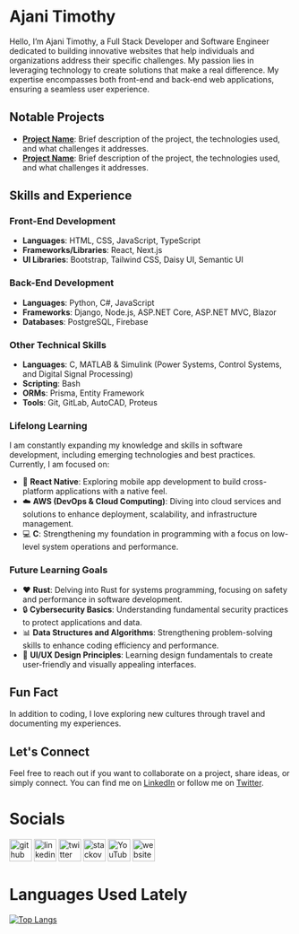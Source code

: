 
# Ajani Timothy
Hello, I’m Ajani Timothy, a Full Stack Developer and Software Engineer dedicated to building innovative websites that help individuals and organizations address their specific challenges. My passion lies in leveraging technology to create solutions that make a real difference. My expertise encompasses both front-end and back-end web applications, ensuring a seamless user experience.

## Notable Projects
- **[Project Name](link)**: Brief description of the project, the technologies used, and what challenges it addresses.
- **[Project Name](link)**: Brief description of the project, the technologies used, and what challenges it addresses.

## Skills and Experience
### Front-End Development
- **Languages**: HTML, CSS, JavaScript, TypeScript
- **Frameworks/Libraries**: React, Next.js
- **UI Libraries**: Bootstrap, Tailwind CSS, Daisy UI, Semantic UI

### Back-End Development
- **Languages**: Python, C#, JavaScript
- **Frameworks**: Django, Node.js, ASP.NET Core, ASP.NET MVC, Blazor
- **Databases**: PostgreSQL, Firebase

### Other Technical Skills
- **Languages**: C, MATLAB & Simulink (Power Systems, Control Systems, and Digital Signal Processing)
- **Scripting**: Bash
- **ORMs**: Prisma, Entity Framework
- **Tools**: Git, GitLab, AutoCAD, Proteus

### Lifelong Learning
I am constantly expanding my knowledge and skills in software development, including emerging technologies and best practices. Currently, I am focused on:
* 📱 **React Native**: Exploring mobile app development to build cross-platform applications with a native feel.
* ☁️ **AWS (DevOps & Cloud Computing)**: Diving into cloud services and solutions to enhance deployment, scalability, and infrastructure management.
* 💻 **C**: Strengthening my foundation in programming with a focus on low-level system operations and performance.

### Future Learning Goals
* ❤️ **Rust**: Delving into Rust for systems programming, focusing on safety and performance in software development.
* 🔒 **Cybersecurity Basics**: Understanding fundamental security practices to protect applications and data.
* 📊 **Data Structures and Algorithms**: Strengthening problem-solving skills to enhance coding efficiency and performance.
* 🎨 **UI/UX Design Principles**: Learning design fundamentals to create user-friendly and visually appealing interfaces.

## Fun Fact
In addition to coding, I love exploring new cultures through travel and documenting my experiences.

## Let's Connect
Feel free to reach out if you want to collaborate on a project, share ideas, or simply connect. You can find me on [LinkedIn](https://www.linkedin.com/in/timothy-ajani/) or follow me on [Twitter](https://x.com/ajanithegreat).

# Socials
[<img src='https://cdn.jsdelivr.net/npm/simple-icons@3.0.1/icons/github.svg' alt='github' height='40'>](https://github.com/Tim1119)  [<img src='https://cdn.jsdelivr.net/npm/simple-icons@3.0.1/icons/linkedin.svg' alt='linkedin' height='40'>](https://www.linkedin.com/in/timothy-ajani-220794199/)  [<img src='https://cdn.jsdelivr.net/npm/simple-icons@3.0.1/icons/twitter.svg' alt='twitter' height='40'>](https://twitter.com/https://twitter.com/ajanitimotew)  [<img src='https://cdn.jsdelivr.net/npm/simple-icons@3.0.1/icons/stackoverflow.svg' alt='stackoverflow' height='40'>](https://stackoverflow.com/users/14591808)  [<img src='https://cdn.jsdelivr.net/npm/simple-icons@3.0.1/icons/youtube.svg' alt='YouTube' height='40'>](https://www.youtube.com/channel/oRSZRmydUTTC9hrxZx9pwA)  [<img src='https://cdn.jsdelivr.net/npm/simple-icons@3.0.1/icons/icloud.svg' alt='website' height='40'>](https://portfolio-five-ruby-24.vercel.app/)  

# Languages Used Lately
[![Top Langs](https://github-readme-stats.vercel.app/api/top-langs/?username=Tim1119)](https://github.com/anuraghazra/github-readme-stats)


